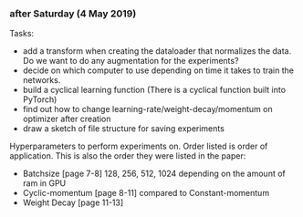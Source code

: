 ### after Saturday (4 May 2019)

Tasks:
* add a transform when creating the dataloader that normalizes the data. Do we want to do any augmentation for the experiments? 
* decide on which computer to use depending on time it takes to train the networks. 
* build a cyclical learning function (There is a cyclical function built into PyTorch) 
* find out how to change learning-rate/weight-decay/momentum on optimizer after creation
* draw a sketch of file structure for saving experiments 

Hyperparameters to perform experiments on. Order listed is order of application. This is also the order they were listed in the paper:
* Batchsize       [page 7-8]   128, 256, 512, 1024 depending on the amount of ram in GPU 
* Cyclic-momentum [page 8-11]  compared to Constant-momentum 
* Weight Decay    [page 11-13]

